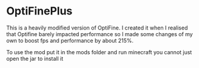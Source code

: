 # OptiFinePlus
This is a heavily modified version of OptiFine. I created it when I realised that Optifine barely impacted performance so I made some changes of my own to boost fps and performance by about 215%.

To use the mod put it in the mods folder and run minecraft you cannot just open the jar to install it
